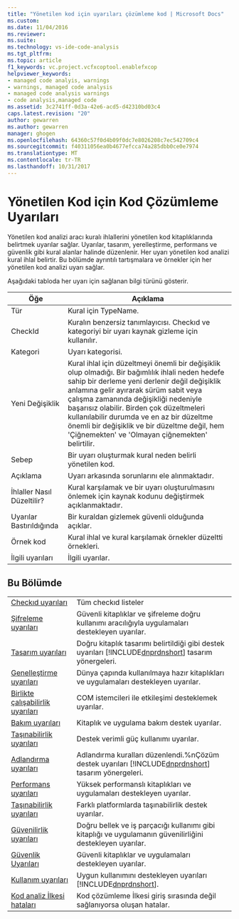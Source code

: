 ```yaml
---
title: "Yönetilen kod için uyarıları çözümleme kod | Microsoft Docs"
ms.custom: 
ms.date: 11/04/2016
ms.reviewer: 
ms.suite: 
ms.technology: vs-ide-code-analysis
ms.tgt_pltfrm: 
ms.topic: article
f1_keywords: vc.project.vcfxcoptool.enablefxcop
helpviewer_keywords:
- managed code analyis, warnings
- warnings, managed code analysis
- managed code analysis warnings
- code analysis,managed code
ms.assetid: 3c2741ff-0d3a-42e6-acd5-d42310bd03c4
caps.latest.revision: "20"
author: gewarren
ms.author: gewarren
manager: ghogen
ms.openlocfilehash: 64360c57f0d4b09f0dc7e8026208c7ec542709c4
ms.sourcegitcommit: f40311056ea0b4677efcca74a285dbb0ce0e7974
ms.translationtype: MT
ms.contentlocale: tr-TR
ms.lasthandoff: 10/31/2017
---
```

# <a name="code-analysis-for-managed-code-warnings"></a>Yönetilen Kod için Kod Çözümleme Uyarıları
Yönetilen kod analizi aracı kuralı ihlallerini yönetilen kod kitaplıklarında belirtmek uyarılar sağlar. Uyarılar, tasarım, yerelleştirme, performans ve güvenlik gibi kural alanlar halinde düzenlenir. Her uyarı yönetilen kod analizi kural ihlal belirtir. Bu bölümde ayrıntılı tartışmalara ve örnekler için her yönetilen kod analizi uyarı sağlar.  
  
 Aşağıdaki tabloda her uyarı için sağlanan bilgi türünü gösterir.  
  
|Öğe|Açıklama|  
|----------|-----------------|  
|Tür|Kural için TypeName.|  
|CheckId|Kuralın benzersiz tanımlayıcısı. Checkıd ve kategoriyi bir uyarı kaynak gizleme için kullanılır.|  
|Kategori|Uyarı kategorisi.|  
|Yeni Değişiklik|Kural ihlal için düzeltmeyi önemli bir değişiklik olup olmadığı. Bir bağımlılık ihlali neden hedefe sahip bir derleme yeni derlenir değil değişiklik anlamına gelir ayırarak sürüm sabit veya çalışma zamanında değişikliği nedeniyle başarısız olabilir. Birden çok düzeltmeleri kullanılabilir durumda ve en az bir düzeltme önemli bir değişiklik ve bir düzeltme değil, hem 'Çiğnemekten' ve 'Olmayan çiğnemekten' belirtilir.|  
|Sebep|Bir uyarı oluşturmak kural neden belirli yönetilen kod.|  
|Açıklama|Uyarı arkasında sorunlarını ele alınmaktadır.|  
|İhlaller Nasıl Düzeltilir?|Kural karşılamak ve bir uyarı oluşturulmasını önlemek için kaynak kodunu değiştirmek açıklanmaktadır.|  
|Uyarılar Bastırıldığında|Bir kuraldan gizlemek güvenli olduğunda açıklar.|  
|Örnek kod|Kural ihlal ve kural karşılamak örnekler düzeltti örnekleri.|  
|İlgili uyarıları|İlgili uyarılar.|  
  
## <a name="in-this-section"></a>Bu Bölümde  
  
|||  
|-|-|  
|[Checkıd uyarıları](../code-quality/code-analysis-warnings-for-managed-code-by-checkid.md)|Tüm checkıd listeler|  
|[Şifreleme uyarıları](../code-quality/cryptography-warnings.md)|Güvenli kitaplıklar ve şifreleme doğru kullanımı aracılığıyla uygulamaları destekleyen uyarılar.|  
|[Tasarım uyarıları](../code-quality/design-warnings.md)|Doğru kitaplık tasarımı belirtildiği gibi destek uyarıları [!INCLUDE[dnprdnshort](../code-quality/includes/dnprdnshort_md.md)] tasarım yönergeleri.|  
|[Genelleştirme uyarıları](../code-quality/globalization-warnings.md)|Dünya çapında kullanılmaya hazır kitaplıkları ve uygulamaları destekleyen uyarılar.|  
|[Birlikte çalışabilirlik uyarıları](../code-quality/interoperability-warnings.md)|COM istemcileri ile etkileşimi desteklemek uyarılar.|  
|[Bakım uyarıları](../code-quality/maintainability-warnings.md)|Kitaplık ve uygulama bakım destek uyarılar.|  
|[Taşınabilirlik uyarıları](../code-quality/mobility-warnings.md)|Destek verimli güç kullanımı uyarılar.|  
|[Adlandırma uyarıları](../code-quality/naming-warnings.md)|Adlandırma kuralları düzenlendi.%nÇözüm destek uyarıları [!INCLUDE[dnprdnshort](../code-quality/includes/dnprdnshort_md.md)] tasarım yönergeleri.|  
|[Performans uyarıları](../code-quality/performance-warnings.md)|Yüksek performanslı kitaplıkları ve uygulamaları destekleyen uyarılar.|  
|[Taşınabilirlik uyarıları](../code-quality/portability-warnings.md)|Farklı platformlarda taşınabilirlik destek uyarılar.|  
|[Güvenilirlik uyarıları](../code-quality/reliability-warnings.md)|Doğru bellek ve iş parçacığı kullanımı gibi kitaplığı ve uygulamanın güvenilirliğini destekleyen uyarılar.|  
|[Güvenlik Uyarıları](../code-quality/security-warnings.md)|Güvenli kitaplıklar ve uygulamaları destekleyen uyarılar.|  
|[Kullanım uyarıları](../code-quality/usage-warnings.md)|Uygun kullanımını destekleyen uyarıları [!INCLUDE[dnprdnshort](../code-quality/includes/dnprdnshort_md.md)].|  
|[Kod analiz İlkesi hataları](../code-quality/code-analysis-policy-errors.md)|Kod çözümleme İlkesi giriş sırasında değil sağlanıyorsa oluşan hatalar.|